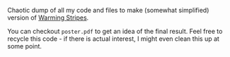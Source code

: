 Chaotic dump of all my code and files to make (somewhat simplified) version of [Warming Stripes](https://en.wikipedia.org/wiki/Warming_stripes).

You can checkout `poster.pdf` to get an idea of the final result. Feel free to recycle this code - if there is actual interest, I might even clean this up at some point.
